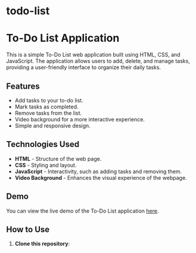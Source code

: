 # todo-list
# To-Do List Application

This is a simple To-Do List web application built using HTML, CSS, and JavaScript. The application allows users to add, delete, and manage tasks, providing a user-friendly interface to organize their daily tasks.

## Features

- Add tasks to your to-do list.
- Mark tasks as completed.
- Remove tasks from the list.
- Video background for a more interactive experience.
- Simple and responsive design.

## Technologies Used

- **HTML** - Structure of the web page.
- **CSS** - Styling and layout.
- **JavaScript** - Interactivity, such as adding tasks and removing them.
- **Video Background** - Enhances the visual experience of the webpage.

## Demo

You can view the live demo of the To-Do List application [here]().

## How to Use

1. **Clone this repository**:
   ```bash
   
